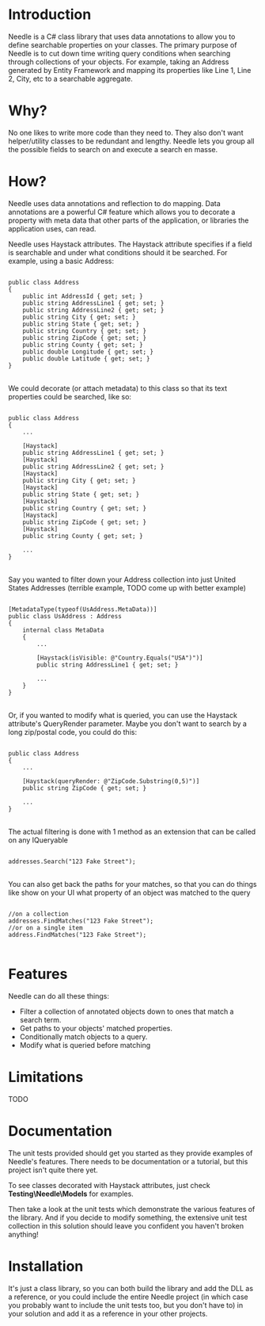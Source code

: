 Introduction
==============================================================================================================================
Needle is a C# class library that uses data annotations to allow you to define searchable properties on your classes. The primary purpose of Needle is to cut down time writing query conditions when searching through collections of your objects. For example, taking an Address generated by Entity Framework and mapping its properties like Line 1, Line 2, City, etc to a searchable aggregate.

Why?
==============================================================================================================================
No one likes to write more code than they need to. They also don't want helper/utility classes to be redundant and lengthy. Needle lets you group all the possible fields to search on and execute a search en masse.

How?
==============================================================================================================================
Needle uses data annotations and reflection to do mapping. Data annotations are a powerful C# feature which allows you to decorate a property with meta data that other parts of the application, or libraries the application uses, can read.

Needle uses Haystack attributes. The Haystack attribute specifies if a field is searchable and under what conditions should it be searched. For example, using a basic Address:

<pre>
<code>
public class Address 
{
    public int AddressId { get; set; }
    public string AddressLine1 { get; set; }
    public string AddressLine2 { get; set; }
    public string City { get; set; }
    public string State { get; set; }
    public string Country { get; set; }
    public string ZipCode { get; set; }
    public string County { get; set; }
    public double Longitude { get; set; }
    public double Latitude { get; set; }
}
</code>
</pre>

We could decorate (or attach metadata) to this class so that its text properties could be searched, like so:
<pre>
<code>
public class Address 
{
    ...

    [Haystack]
    public string AddressLine1 { get; set; }
    [Haystack]
    public string AddressLine2 { get; set; }
    [Haystack]
    public string City { get; set; }
    [Haystack]
    public string State { get; set; }
    [Haystack]
    public string Country { get; set; }
    [Haystack]
    public string ZipCode { get; set; }
    [Haystack]
    public string County { get; set; }

    ...
}
</code>
</pre>

Say you wanted to filter down your Address collection into just United States Addresses (terrible example, TODO come up with better example)
<pre>
<code>
[MetadataType(typeof(UsAddress.MetaData))]
public class UsAddress : Address
{
    internal class MetaData
    {
        ...
	    
        [Haystack(isVisible: @"Country.Equals("USA")")]
        public string AddressLine1 { get; set; }
	    
        ...
    }
}
</code>
</pre>

Or, if you wanted to modify what is queried, you can use the Haystack attribute's QueryRender parameter. Maybe you don't want to search by a long zip/postal code, you could do this:
<pre>
<code>
public class Address
{
    ...
    
    [Haystack(queryRender: @"ZipCode.Substring(0,5)")]
    public string ZipCode { get; set; }
    
    ...
}
</code>
</pre>

The actual filtering is done with 1 method as an extension that can be called on any IQueryable

<pre>
<code>
addresses.Search("123 Fake Street");
</code>
</pre>

You can also get back the paths for your matches, so that you can do things like show on your UI what property of an object was matched to the query
<pre>
<code>
//on a collection
addresses.FindMatches("123 Fake Street");
//or on a single item
address.FindMatches("123 Fake Street");
</code>
</pre>

Features
==============================================================================================================================
Needle can do all these things:
* Filter a collection of annotated objects down to ones that match a search term.
* Get paths to your objects' matched properties.
* Conditionally match objects to a query.
* Modify what is queried before matching

Limitations
==============================================================================================================================
TODO

Documentation
==============================================================================================================================
The unit tests provided should get you started as they provide examples of Needle's features. There needs to be documentation or a tutorial, but this project isn't quite there yet.

To see classes decorated with Haystack attributes, just check **Testing\Needle\Models** for examples.

Then take a look at the unit tests which demonstrate the various features of the library. And if you decide to modify something, the extensive unit test collection in this solution should leave you confident you haven't broken anything!

Installation
==============================================================================================================================
It's just a class library, so you can both build the library and add the DLL as a reference, or you could include the entire Needle project (in which case you probably want to include the unit tests too, but you don't have to) in your solution and add it as a reference in your other projects.